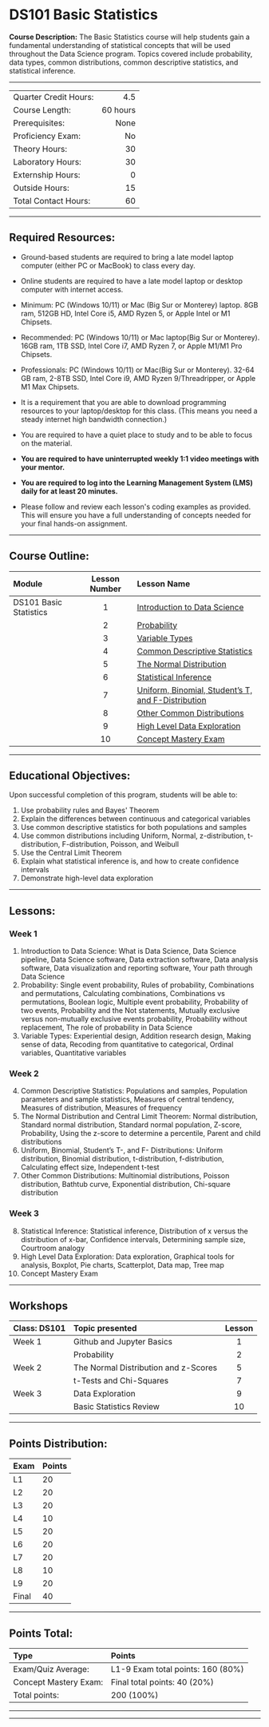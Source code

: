 # DS101 Basic Statistics

**Course Description:** The Basic Statistics course will help students gain a fundamental understanding of statistical concepts that will be used throughout the Data Science program.  Topics covered include probability, data types, common distributions, common descriptive statistics, and statistical inference. 

<hr style="border: 0; height: 1px; background-image: linear-gradient(to right, rgba(0, 0, 0, 0), rgba(0, 0, 0, 0.75), rgba(0, 0, 0, 0));"/>

|                     |    |
|:---                 |---:|
|Quarter Credit Hours:|4.5|
|Course Length:       |60 hours|
|Prerequisites:       |None|
|Proficiency Exam:    |No|
|Theory Hours: 	      |30|
|Laboratory Hours:	  |30|
|Externship Hours:	  |0 |
|Outside Hours:	      |15|
|Total Contact Hours: |60|

<hr style="border: 0; height: 1px; background-image: linear-gradient(to right, rgba(0, 0, 0, 0), rgba(0, 0, 0, 0.75), rgba(0, 0, 0, 0));"/>

## Required Resources: 
- Ground-based students are required to bring a late model laptop computer (either PC or MacBook) to class every day.  

- Online students are required to have a late model laptop or desktop computer with internet access.  

- Minimum: PC (Windows 10/11) or Mac (Big Sur or Monterey) laptop. 8GB ram, 512GB HD, Intel Core i5,  AMD Ryzen 5, or Apple Intel or M1 Chipsets.

- Recommended: PC (Windows 10/11) or Mac laptop(Big Sur or Monterey). 16GB ram, 1TB SSD, Intel Core i7, AMD Ryzen 7, or Apple M1/M1 Pro Chipsets.

- Professionals: PC (Windows 10/11) or Mac(Big Sur or Monterey). 32-64 GB ram, 2-8TB SSD, Intel Core i9, AMD Ryzen 9/Threadripper, or Apple M1 Max Chipsets.

- It is a requirement that you are able to download programming resources to your laptop/desktop for this class. (This means you need a steady internet high bandwidth connection.)

- You are required to have a quiet place to study and to be able to focus on the material.

- **You are required to have uninterrupted weekly 1:1 video meetings with your mentor.**

- **You are required to log into the Learning Management System (LMS) daily for at least 20 minutes.**

- Please follow and review each lesson's coding examples as provided. This will ensure you have a full understanding of concepts needed for your final hands-on assignment.


<hr style="border: 0; height: 1px; background-image: linear-gradient(to right, rgba(0, 0, 0, 0), rgba(0, 0, 0, 0.75), rgba(0, 0, 0, 0));"/>

## Course Outline:

|Module                 |Lesson Number|Lesson Name|
|:---                   |:---:        |:---       |
|DS101 Basic Statistics |1   | [Introduction to Data Science](DS101-L1-Introduction-to-Data-Science.ipynb) |
|                       |2   | [Probability  ](DS101-L2-Probability.ipynb)                |
|                       |3   | [Variable Types ](DS101-L3-Variable-Types.ipynb)              |
|                       |4   | [Common Descriptive Statistics](DS101-L4-Common-Descriptive-Statistics.ipynb)|
|                       |5   | [The Normal Distribution](DS101-L5-Normal-Distribution.ipynb)      |
|                       |6   | [Statistical Inference](DS101-L6-Statistical-Inference.ipynb)        | 
|                       |7   | [Uniform, Binomial, Student’s T, and F-Distribution](DS101-L7-Uniform-Binomial-StudentT-F-Distribution.ipynb)|
|                       |8   | [Other Common Distributions](DS101-L8-Other-Common-Distributions.ipynb)| 
|                       |9   | [High Level Data Exploration](DS101-L9-High-Level-Data-Exploration.ipynb)| 
|                       |10  | [Concept Mastery Exam](DS101L10-Skills-Mastery-Exam.ipynb)| 


<hr style="border: 0; height: 1px; background-image: linear-gradient(to right, rgba(0, 0, 0, 0), rgba(0, 0, 0, 0.75), rgba(0, 0, 0, 0));"/>

## Educational Objectives:

Upon successful completion of this program, students will be able to:
  
1.	Use probability rules and Bayes' Theorem
2.	Explain the differences between continuous and categorical variables
3.	Use common descriptive statistics for both populations and samples
4.	Use common distributions including Uniform, Normal, z-distribution, t-distribution, F-distribution, Poisson, and Weibull
5.	Use the Central Limit Theorem
6.	Explain what statistical inference is, and how to create confidence intervals
7.	Demonstrate high-level data exploration

<hr style="border: 0; height: 1px; background-image: linear-gradient(to right, rgba(0, 0, 0, 0), rgba(0, 0, 0, 0.75), rgba(0, 0, 0, 0));"/>

## Lessons:

### Week 1
1.	Introduction to Data Science: What is Data Science, Data Science pipeline, Data Science software, Data extraction software, Data analysis software, Data visualization and reporting software, Your path through Data Science
2.	Probability: Single event probability, Rules of probability, Combinations and permutations, Calculating combinations, Combinations vs permutations, Boolean logic, Multiple event probability, Probability of two events, Probability and the Not statements, Mutually exclusive versus non-mutually exclusive events probability, Probability without replacement, The role of probability in Data Science
3.	Variable Types: Experiential design, Addition research design, Making sense of data, Recoding from quantitative to categorical, Ordinal variables, Quantitative variables

### Week 2
4.	Common Descriptive Statistics: Populations and samples, Population parameters and sample statistics, Measures of central tendency, Measures of distribution, Measures of frequency
5.	The Normal Distribution and Central Limit Theorem: Normal distribution, Standard normal distribution, Standard normal population, Z-score, Probability, Using the z-score to determine a percentile, Parent and child distributions
6.	Uniform, Binomial, Student’s T-, and F- Distributions: Uniform distribution, Binomial distribution, t-distribution, f-distribution, Calculating effect size, Independent t-test
7.	Other Common Distributions: Multinomial distributions, Poisson distribution, Bathtub curve, Exponential distribution, Chi-square distribution

### Week 3
8.	Statistical Inference: Statistical inference, Distribution of x versus the distribution of x-bar, Confidence intervals, Determining sample size, Courtroom analogy
9.	High Level Data Exploration: Data exploration, Graphical tools for analysis, Boxplot, Pie charts, Scatterplot, Data map, Tree map
10.	Concept Mastery Exam

<hr style="border: 0; height: 1px; background-image: linear-gradient(to right, rgba(0, 0, 0, 0), rgba(0, 0, 0, 0.75), rgba(0, 0, 0, 0));"/>

## Workshops

|Class: DS101      |Topic presented                       |Lesson|
|:---              |:---                                  |:---: |
|Week 1            | Github and Jupyter Basics            | 1    |
|                  | Probability                          | 2    |
|Week 2            | The Normal Distribution and z-Scores | 5    |
|                  | t-Tests and Chi-Squares              | 7    |
|Week 3            | Data Exploration                     | 9    |
|                  | Basic Statistics Review              | 10   |

<hr style="border: 0; height: 1px; background-image: linear-gradient(to right, rgba(0, 0, 0, 0), rgba(0, 0, 0, 0.75), rgba(0, 0, 0, 0));"/>

## Points Distribution:

|Exam |Points|
|:--- |:---  |	
|L1|20|
|L2|20|
|L3|20|
|L4|10|
|L5|20|
|L6|20|
|L7|20|
|L8|10|
|L9|20|
|Final|40|

<hr style="border: 0; height: 1px; background-image: linear-gradient(to right, rgba(0, 0, 0, 0), rgba(0, 0, 0, 0.75), rgba(0, 0, 0, 0));"/>

## Points Total:

|Type  | Points  |
|:--- |:--- |	 
|Exam/Quiz Average: |L1-9 Exam total points: 160 (80%) |
|Concept Mastery Exam: |Final total points: 40 (20%)| 
|Total points: |200 (100%)|

<hr style="border: 0; height: 1px; background-image: linear-gradient(to right, rgba(0, 0, 0, 0), rgba(0, 0, 0, 0.75), rgba(0, 0, 0, 0));"/>


<hr style="border: 0; height: 1px; background-image: linear-gradient(to right, rgba(0, 0, 0, 0), rgba(0, 0, 0, 0.75), rgba(0, 0, 0, 0));"/>
